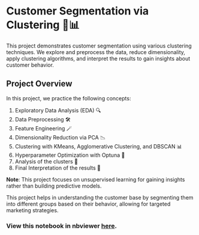 # Customer Segmentation via Clustering 🛒📊

This project demonstrates customer segmentation using various clustering techniques. We explore and preprocess the data, reduce dimensionality, apply clustering algorithms, and interpret the results to gain insights about customer behavior.

## Project Overview

In this project, we practice the following concepts:
1. Exploratory Data Analysis (EDA) 🔍
2. Data Preprocessing 🛠️
3. Feature Engineering 🪄
4. Dimensionality Reduction via PCA 📉
4. Clustering with KMeans, Agglomerative Clustering, and DBSCAN 📊
5. Hyperparameter Optimization with Optuna 🤖
6. Analysis of the clusters 🔬
5. Final Interpretation of the results 📝

**Note**: This project focuses on unsupervised learning for gaining insights rather than building predictive models.

This project helps in understanding the customer base by segmenting them into different groups based on their behavior, allowing for targeted marketing strategies.


### View this notebook in nbviewer [here](https://nbviewer.org/github/S84v/Customer-segmentation-clustering/blob/main/Customer%20Segmentation%20via%20Clustering.ipynb?flush_cache=True).
